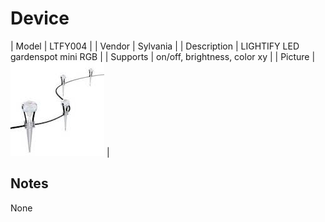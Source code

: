 
# Device

| Model | LTFY004  |
| Vendor  | Sylvania  |
| Description | LIGHTIFY LED gardenspot mini RGB |
| Supports | on/off, brightness, color xy |
| Picture | ![../images/devices/LTFY004.jpg](../images/devices/LTFY004.jpg) |

## Notes

None
